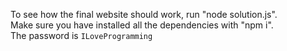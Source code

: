 To see how the final website should work, run "node solution.js". <br>
Make sure you have installed all the dependencies with "npm i". <br>
The password is `ILoveProgramming`
